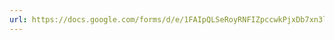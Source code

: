```yaml
---
url: https://docs.google.com/forms/d/e/1FAIpQLSeRoyRNFIZpccwkPjxDb7xn3l_ditreQb4R5N2IEHCkIKEo1w/viewform
---
```

